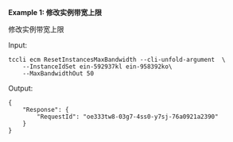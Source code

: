 **Example 1: 修改实例带宽上限**

修改实例带宽上限

Input: 

```
tccli ecm ResetInstancesMaxBandwidth --cli-unfold-argument  \
    --InstanceIdSet ein-592937kl ein-958392ko\
    --MaxBandwidthOut 50
```

Output: 
```
{
    "Response": {
        "RequestId": "oe333tw8-03g7-4ss0-y7sj-76a0921a2390"
    }
}
```

